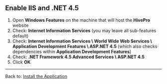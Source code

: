 ## Enable IIS and .NET 4.5
1. Open **Windows Features** on the machine that will host the **HivePro** website
1. Check: **Internet Information Services** (you may leave all sub-features default)
1. Check: **Internet Information Services \ World Wide Web Services \ Application Development Features \ ASP.NET 4.5** (which also checks dependencies within **Application Development Features**)
1. Check: **.NET Framework 4.5 Advanced Services \ ASP.NET 4.5**
1. Click **OK**

---

Back to: [Install the Application](Install.md)
